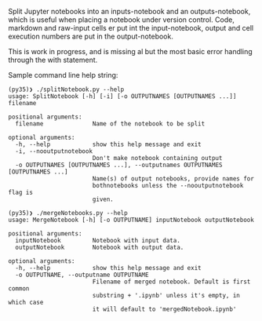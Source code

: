 Split Jupyter notebooks into an inputs-notebook and an outputs-notebook, which is useful when placing a notebook under version control.
Code, markdown and raw-input cells er put int the input-notebook, output and cell execution numbers are put in the output-notebook.

This is work in progress, and is missing al but the most basic error handling through the with statement.

Sample command line help string:

```
(py35)❯ ./splitNotebook.py --help
usage: SplitNotebook [-h] [-i] [-o OUTPUTNAMES [OUTPUTNAMES ...]] filename

positional arguments:
  filename              Name of the notebook to be split

optional arguments:
  -h, --help            show this help message and exit
  -i, --nooutputnotebook
                        Don't make notebook containing output
  -o OUTPUTNAMES [OUTPUTNAMES ...], --outputnames OUTPUTNAMES [OUTPUTNAMES ...]
                        Name(s) of output notebooks, provide names for
                        bothnotebooks unless the --nooutputnotebook flag is
                        given.
```


```
(py35)❯ ./mergeNotebooks.py --help
usage: MergeNotebook [-h] [-o OUTPUTNAME] inputNotebook outputNotebook

positional arguments:
  inputNotebook         Notebook with input data.
  outputNotebook        Notebook with output data.

optional arguments:
  -h, --help            show this help message and exit
  -o OUTPUTNAME, --outputname OUTPUTNAME
                        Filename of merged notebook. Default is first common
                        substring + '.ipynb' unless it's empty, in which case
                        it will default to 'mergedNotebook.ipynb'
```
